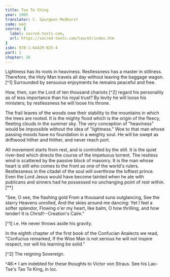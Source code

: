 ```yaml
---
title: Tao Te Ching
year: 1905
translator: C. Spurgeon Medhurst
code: med
source: {
  label: sacred-texts.com,
  url: https://sacred-texts.com/tao/mt/index.htm
}
isbn: 978-1-64429-025-4
part: 1
chapter: 26
---
```

Lightness has its roots in heaviness. Restlessness has a master in stillness. Therefore, the Holy Man travels all day without leaving the baggage wagon. [^1] Surrounded by sensuous enjoyments he remains peaceful and free.

How, then, can the Lord of ten thousand chariots [^2] regard his personality as of less importance than his royal trust? By levity he will loose his ministers; by restlessness he will loose his throne.

The frail leaves of the woods owe their stability to the mountains in which the trees are rooted. It is the mighty flood which is the origin of the fleecy, fleeting clouds in the summer sky. The very conception of "heaviness" would be impossible without the idea of "lightness." Woe to that man whose passing moods have no foundation in a weighty soul. He will be swept as driftwood hither and thither, and never reach port.

All movement starts from rest, and is controlled by the still. It is the quiet river-bed which directs the course of the impetuous torrent. The restless wind is scattered by the passive block of masonry. It is the man whose heart is still who comes to the front as one of the world's rulers. Restlessness in the citadel of the soul will overthrow the loftiest prince. Even the Lord Jesus would have become tainted when he ate with publicans and sinners had he possessed no unchanging point of rest within. [**]

"See, O see, the flashing gold
From a thousand suns outglancing,
See the starry Heavens unrolled,
And the skies around me dancing:
Yet I feel a softer splendor,
Flowing o'er my heart, like balm,
O how thrilling, and how tender!
It is Christ!--Creation's Calm."



[^1] i.e. He never throws aside his gravity.

In the eighth chapter of the first book of the Confucian Analects we read, "Confucius remarked, If the Wise Man is not serious he will not inspire respect, nor will his learning be solid."

[^2] The reigning Sovereign.

^46:\* I am indebted for these thoughts to Victor von Straus. See his Lao-Tse's Tao Te King, in loc.
